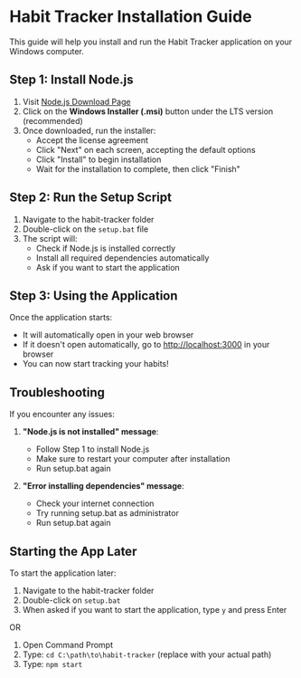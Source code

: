 # Habit Tracker Installation Guide

This guide will help you install and run the Habit Tracker application on your Windows computer.

## Step 1: Install Node.js

1. Visit [Node.js Download Page](https://nodejs.org/en/download/)
2. Click on the **Windows Installer (.msi)** button under the LTS version (recommended)
3. Once downloaded, run the installer:
   - Accept the license agreement
   - Click "Next" on each screen, accepting the default options
   - Click "Install" to begin installation
   - Wait for the installation to complete, then click "Finish"

## Step 2: Run the Setup Script

1. Navigate to the habit-tracker folder
2. Double-click on the `setup.bat` file
3. The script will:
   - Check if Node.js is installed correctly
   - Install all required dependencies automatically
   - Ask if you want to start the application

## Step 3: Using the Application

Once the application starts:
- It will automatically open in your web browser
- If it doesn't open automatically, go to [http://localhost:3000](http://localhost:3000) in your browser
- You can now start tracking your habits!

## Troubleshooting

If you encounter any issues:

1. **"Node.js is not installed" message**: 
   - Follow Step 1 to install Node.js
   - Make sure to restart your computer after installation
   - Run setup.bat again

2. **"Error installing dependencies" message**:
   - Check your internet connection
   - Try running setup.bat as administrator
   - Run setup.bat again

## Starting the App Later

To start the application later:
1. Navigate to the habit-tracker folder
2. Double-click on `setup.bat`
3. When asked if you want to start the application, type `y` and press Enter

OR

1. Open Command Prompt 
2. Type: `cd C:\path\to\habit-tracker` (replace with your actual path)
3. Type: `npm start` 
